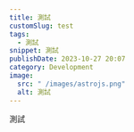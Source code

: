```yaml
---
title: 測試
customSlug: test
tags:
  - 測試
snippet: 測試
publishDate: 2023-10-27 20:07
category: Development
image:
  src: " /images/astrojs.png"
  alt: 測試
---
```

測試
